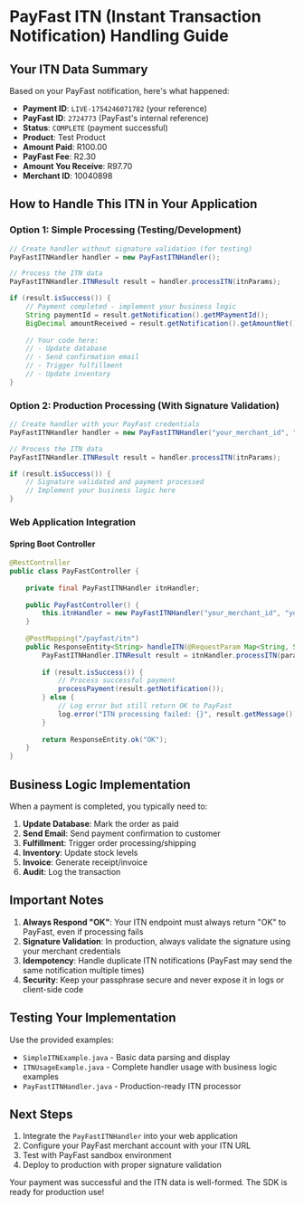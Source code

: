# PayFast ITN (Instant Transaction Notification) Handling Guide

## Your ITN Data Summary

Based on your PayFast notification, here's what happened:

- **Payment ID**: `LIVE-1754246071782` (your reference)
- **PayFast ID**: `2724773` (PayFast's internal reference)
- **Status**: `COMPLETE`  (payment successful)
- **Product**: Test Product
- **Amount Paid**: R100.00
- **PayFast Fee**: R2.30
- **Amount You Receive**: R97.70
- **Merchant ID**: 10040898

## How to Handle This ITN in Your Application

### Option 1: Simple Processing (Testing/Development)

```java
// Create handler without signature validation (for testing)
PayFastITNHandler handler = new PayFastITNHandler();

// Process the ITN data
PayFastITNHandler.ITNResult result = handler.processITN(itnParams);

if (result.isSuccess()) {
    // Payment completed - implement your business logic
    String paymentId = result.getNotification().getMPaymentId();
    BigDecimal amountReceived = result.getNotification().getAmountNet();
    
    // Your code here:
    // - Update database
    // - Send confirmation email
    // - Trigger fulfillment
    // - Update inventory
}
```

### Option 2: Production Processing (With Signature Validation)

```java
// Create handler with your PayFast credentials
PayFastITNHandler handler = new PayFastITNHandler("your_merchant_id", "your_passphrase");

// Process the ITN data
PayFastITNHandler.ITNResult result = handler.processITN(itnParams);

if (result.isSuccess()) {
    // Signature validated and payment processed
    // Implement your business logic here
}
```

### Web Application Integration

#### Spring Boot Controller
```java
@RestController
public class PayFastController {
    
    private final PayFastITNHandler itnHandler;
    
    public PayFastController() {
        this.itnHandler = new PayFastITNHandler("your_merchant_id", "your_passphrase");
    }
    
    @PostMapping("/payfast/itn")
    public ResponseEntity<String> handleITN(@RequestParam Map<String, String> params) {
        PayFastITNHandler.ITNResult result = itnHandler.processITN(params);
        
        if (result.isSuccess()) {
            // Process successful payment
            processPayment(result.getNotification());
        } else {
            // Log error but still return OK to PayFast
            log.error("ITN processing failed: {}", result.getMessage());
        }
        
        return ResponseEntity.ok("OK");
    }
}
```

## Business Logic Implementation

When a payment is completed, you typically need to:

1. **Update Database**: Mark the order as paid
2. **Send Email**: Send payment confirmation to customer
3. **Fulfillment**: Trigger order processing/shipping
4. **Inventory**: Update stock levels
5. **Invoice**: Generate receipt/invoice
6. **Audit**: Log the transaction

## Important Notes

1. **Always Respond "OK"**: Your ITN endpoint must always return "OK" to PayFast, even if processing fails
2. **Signature Validation**: In production, always validate the signature using your merchant credentials
3. **Idempotency**: Handle duplicate ITN notifications (PayFast may send the same notification multiple times)
4. **Security**: Keep your passphrase secure and never expose it in logs or client-side code

## Testing Your Implementation

Use the provided examples:
- `SimpleITNExample.java` - Basic data parsing and display
- `ITNUsageExample.java` - Complete handler usage with business logic examples
- `PayFastITNHandler.java` - Production-ready ITN processor

## Next Steps

1. Integrate the `PayFastITNHandler` into your web application
2. Configure your PayFast merchant account with your ITN URL
3. Test with PayFast sandbox environment
4. Deploy to production with proper signature validation

Your payment was successful and the ITN data is well-formed. The SDK is ready for production use!
